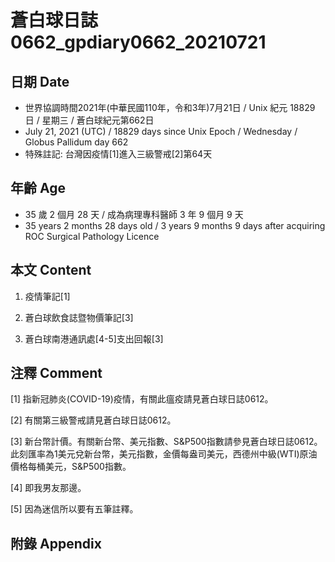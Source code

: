 [_metadata_:encoding]: - "utf-8"
[_metadata_:language]: - "zh-Hant-TW"
[_metadata_:fileformat]: - "markdown"
[_metadata_:MIME_type]: - "text/plain"
[_metadata_:markdown_version]: - "commonmark version 0.29"
[_metadata_:markdown_spec]: - "https://spec.commonmark.org/0.29/"

# 蒼白球日誌0662_gpdiary0662_20210721 #

## 日期 Date ##

* 世界協調時間2021年(中華民國110年，令和3年)7月21日 / Unix 紀元 18829 日 / 星期三 / 蒼白球紀元第662日
* July 21, 2021 (UTC) / 18829 days since Unix Epoch / Wednesday / Globus Pallidum day 662
* 特殊註記: 台灣因疫情[1]進入三級警戒[2]第64天

## 年齡 Age ##

* 35 歲 2 個月 28 天 / 成為病理專科醫師 3 年 9 個月 9 天
* 35 years 2 months 28 days old / 3 years 9 months 9 days after acquiring ROC Surgical Pathology Licence

## 本文 Content ##

1. 疫情筆記[1]

    
2. 蒼白球飲食誌暨物價筆記[3]

    
3. 蒼白球南港通訊處[4-5]支出回報[3]

    

## 注釋 Comment ##

[1] 指新冠肺炎(COVID-19)疫情，有關此瘟疫請見蒼白球日誌0612。


[2] 有關第三級警戒請見蒼白球日誌0612。


[3] 新台幣計價。有關新台幣、美元指數、S&P500指數請參見蒼白球日誌0612。此刻匯率為1美元兌新台幣，美元指數，金價每盎司美元，西德州中級(WTI)原油價格每桶美元，S&P500指數。


[4] 即我男友那邊。


[5] 因為迷信所以要有五筆註釋。



## 附錄 Appendix ##


